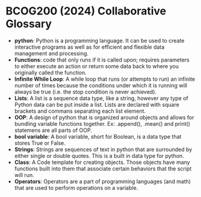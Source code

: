 # BCOG200 (2024) Collaborative Glossary

- **python**: Python is a programming language. It can be used to create interactive programs as well as for efficient and flexible data management and processing.
- **Functions**: code that only runs if it is called upon; requires parameters to either execute an action or return some data back to where you originally called the function.
- **Infinite While Loop**: A while loop that runs (or attempts to run) an infinite number of times because the conditions under which it is running will always be true (i.e. the stop condition is never achieved). 
- **Lists**: A list is a sequence data type, like a string, however any type of Python data can be put inside a list. Lists are declared with square brackets and commans separating each list element. 
- **OOP**: A design of python that is organized around objects and allows for bundling variable functions together. Ex: .append(), .mean() and print() statemens are all parts of OOP.
- **bool variable**: A bool variable, short for Boolean, is a data type that stores True or False.
- **Strings**: Strings are sequences of text in python that are surrounded by either single or double quotes. This is a built in data type for python. 
- **Class**: A Code template for creating objects. Those objects have many functions built into them that associate certain behaviors that the script will run.
- **Operators**: Operators are a part of programming languages (and math) that are used to perform operations on a variable.

